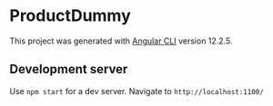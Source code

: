 # ProductDummy

This project was generated with [Angular CLI](https://github.com/angular/angular-cli) version 12.2.5.

## Development server

Use `npm start` for a dev server. Navigate to `http://localhost:1100/`
